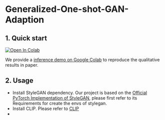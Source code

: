 # Generalized-One-shot-GAN-Adaption
## 1. Quick start
[![Open In Colab](https://colab.research.google.com/assets/colab-badge.svg)](https://colab.research.google.com/drive/1A6moUzSLh2vU4CckfnXESk4HwYC8NgMz?usp=sharing)

We provide a [inference demo on Google Colab](https://colab.research.google.com/drive/1A6moUzSLh2vU4CckfnXESk4HwYC8NgMz?usp=sharing) to reproduce the qualitative results in paper.

## 2. Usage
-  Install StyleGAN dependency. Our project is based on the [Official PyTorch Implementation of StyleGAN](https://github.com/NVlabs/stylegan3), please first refer to its Requirements for create the envs of stylegan.
-  Install CLIP.   Please refer to [CLIP](https://github.com/openai/CLIP)
-  
